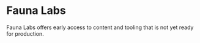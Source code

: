 # Fauna Labs

Fauna Labs offers early access to content and tooling that is not yet ready for production.
